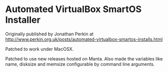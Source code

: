 Automated VirtualBox SmartOS Installer
======================================

Originally published by Jonathan Perkin at http://www.perkin.org.uk/posts/automated-virtualbox-smartos-installs.html

Patched to work under MacOSX.

Patched to use new releases hosted on Manta. Also made the variables like name, disksize and memsize configurable by command line arguments.
